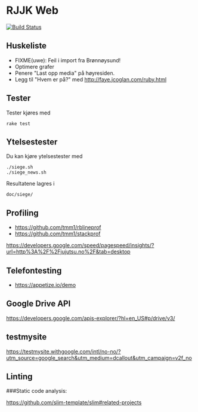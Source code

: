 RJJK Web
========

[![Build Status](https://travis-ci.org/Romerike-Jujutsu-Klubb/rjjk_web.svg?branch=master)](https://travis-ci.org/Romerike-Jujutsu-Klubb/rjjk_web)

## Huskeliste

* FIXME(uwe):  Feil i import fra Brønnøysund!
* Optimere grafer
* Penere "Last opp media" på høyresiden.
* Legg til "Hvem er på?" med http://faye.jcoglan.com/ruby.html

## Tester

Tester kjøres med

    rake test


## Ytelsestester

Du kan kjøre ytelsestester med

    ./siege.sh
    ./siege_news.sh

Resultatene lagres i

    doc/siege/

## Profiling

* https://github.com/tmm1/rblineprof
* https://github.com/tmm1/stackprof


https://developers.google.com/speed/pagespeed/insights/?url=http%3A%2F%2Fjujutsu.no%2F&tab=desktop

## Telefontesting

* https://appetize.io/demo

## Google Drive API

https://developers.google.com/apis-explorer/?hl=en_US#p/drive/v3/

## testmysite

https://testmysite.withgoogle.com/intl/no-no/?utm_source=google_search&utm_medium=dcallout&utm_campaign=v2f_no


## Linting

###Static code analysis:

https://github.com/slim-template/slim#related-projects

